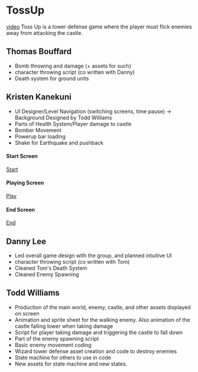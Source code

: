# TossUp

[video]
Toss Up is a tower defense game where the player must flick enemies away from attacking the castle.

## Thomas Bouffard
* Bomb throwing and damage (+ assets for such)
* character throwing script (co written with Danny)
* Death system for ground units

## Kristen Kanekuni
* UI Designer/Level Navigation (switching screens, time pause) -> Background Designed by Todd Williams
* Parts of Health System/Player damage to castle
* Bomber Movement
* Powerup bar loading
* Shake for Earthquake and pushback

#### Start Screen
[Start]

#### Playing Screen
[Play]

#### End Screen
[End]

## Danny Lee
* Led overall game design with the group, and planned intuitive UI
* character throwing script (co written with Tom)
* Cleaned Tom's Death System
* Cleaned Enemy Spawning

## Todd Williams
* Production of the main world, enemy, castle, and other assets displayed on screen
* Animation and sprite sheet for the walking enemy. Also animation of the castle falling lower when taking damage
* Script for player taking damage and triggering the castle to fall down
* Part of the enemy spawning script
* Basic enemy movement coding
* Wizard tower defense asset creation and code to destroy enemies
* State machine for others to use in code
* New assets for state machine and new states.


[Start]: ScreenPics/Start.png "Start Screen"
[Play]: ScreenPics/Play.png "Playing Screen"
[End]: ScreenPics/Lose.png "End Screen"
[video]: https://youtu.be/LaJJnNCje5A "Gameplay Video"
